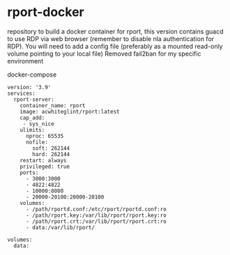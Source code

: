 # rport-docker
repository to build a docker container for rport, this version contains guacd to use RDP via web browser (remember to disable nla authentication for RDP).
You will need to add a config file (preferably as a mounted read-only volume pointing to your local file)
Removed fail2ban for my specific environment

docker-compose
```
version: '3.9'
services:
  rport-server:
    container_name: rport
    image: acwhiteglint/rport:latest
    cap_add:
     - sys_nice
    ulimits:
      nproc: 65535
      nofile:
        soft: 262144
        hard: 262144
    restart: always
    privileged: true
    ports:
      - 3000:3000
      - 4822:4822
      - 10000:8080
      - 20000-20100:20000-20100
    volumes:
      - /path/rportd.conf:/etc/rport/rportd.conf:ro
      - /path/rport.key:/var/lib/rport/rport.key:ro
      - /path/rport.crt:/var/lib/rport/rport.crt:ro
      - data:/var/lib/rport/

volumes:
  data:
